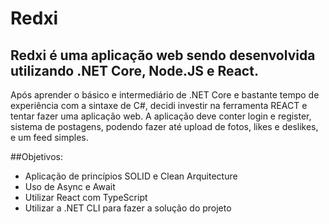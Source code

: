 # Redxi
## Redxi é uma aplicação web sendo desenvolvida utilizando .NET Core, Node.JS e React. 

Após aprender o básico e intermediário de .NET Core e bastante tempo de experiência com a sintaxe de C#, decidi investir na ferramenta REACT e tentar fazer uma aplicação web.
A aplicação deve conter login e register, sistema de postagens, podendo fazer até upload de fotos, likes e deslikes, e um feed simples.

##Objetivos:
- Aplicação de princípios SOLID e Clean Arquitecture
- Uso de Async e Await
- Utilizar React com TypeScript
- Utilizar a .NET CLI para fazer a solução do projeto
